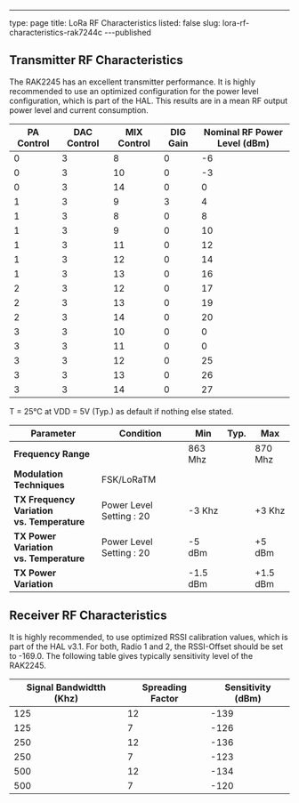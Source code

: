 ---
type: page
title: LoRa RF Characteristics
listed: false
slug: lora-rf-characteristics-rak7244c
---published

## Transmitter RF Characteristics

The RAK2245 has an excellent transmitter performance. It is highly recommended to use an optimized configuration for the power level configuration, which is part of the HAL. This results are in a mean RF output power level and current consumption.

| **PA Control** | **DAC Control** | **MIX Control** | **DIG Gain** | **Nominal RF Power Level (dBm)** | 
| ---- | ---- | ---- | ---- | ---- | 
| 0 | 3 | 8 | 0 | -6 | 
| 0 | 3 | 10 | 0 | -3 | 
| 0 | 3 | 14 | 0 | 0 | 
| 1 | 3 | 9 | 3 | 4 | 
| 1 | 3 | 8 | 0 | 8 | 
| 1 | 3 | 9 | 0 | 10 | 
| 1 | 3 | 11 | 0 | 12 | 
| 1 | 3 | 12 | 0 | 14 | 
| 1 | 3 | 13 | 0 | 16 | 
| 2 | 3 | 12 | 0 | 17 | 
| 2 | 3 | 13 | 0 | 19 | 
| 2 | 3 | 14 | 0 | 20 | 
| 3 | 3 | 10 | 0 | 0 | 
| 3 | 3 | 11 | 0 | 0 | 
| 3 | 3 | 12 | 0 | 25 | 
| 3 | 3 | 13 | 0 | 26 | 
| 3 | 3 | 14 | 0 | 27 | 


T = 25℃ at VDD = 5V (Typ.) as default if nothing else stated. 

| **Parameter** | **Condition** | **Min** | **Typ.** | **Max** | 
| ---- | ---- | ---- | ---- | ---- | 
| **Frequency Range** |  | 863 Mhz |  | 870 Mhz | 
| **Modulation Techniques** | FSK/LoRaTM |  |  |  | 
| **TX Frequency Variation<br>vs. Temperature** | Power Level Setting : 20 | -3 Khz |  | +3 Khz | 
| **TX Power Variation<br>vs. Temperature** | Power Level Setting : 20 | -5 dBm |  | +5 dBm | 
| **TX Power Variation** |  | -1.5 dBm |  | +1.5 dBm | 


## Receiver RF Characteristics

It is highly recommended, to use optimized RSSI calibration values, which is part of the HAL v3.1. For both, Radio 1 and 2, the RSSI-Offset should be set to -169.0. The following table gives typically sensitivity level of the RAK2245.

| **Signal Bandwidtth (Khz)** | **Spreading Factor** | **Sensitivity (dBm)** | 
| ---- | ---- | ---- | 
| 125 | 12 | -139 | 
| 125 | 7 | -126 | 
| 250 | 12 | -136 | 
| 250 | 7 | -123 | 
| 500 | 12 | -134 | 
| 500 | 7 | -120 | 



